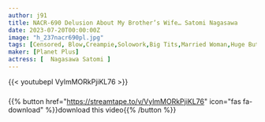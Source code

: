 ```yaml
---
author: j91
title: NACR-690 Delusion About My Brother’s Wife… Satomi Nagasawa
date: 2023-07-20T00:00:00Z
image: "h_237nacr690pl.jpg"
tags: [Censored, Blow,Creampie,Solowork,Big Tits,Married Woman,Huge Butt	]
maker: [Planet Plus]
actress: [	Nagasawa Satomi ]
---
```



{{< youtubepl VylmMORkPjiKL76 >}}
###

{{% button href="https://streamtape.to/v/VylmMORkPjiKL76" icon="fas fa-download" %}}download this video{{% /button %}}
